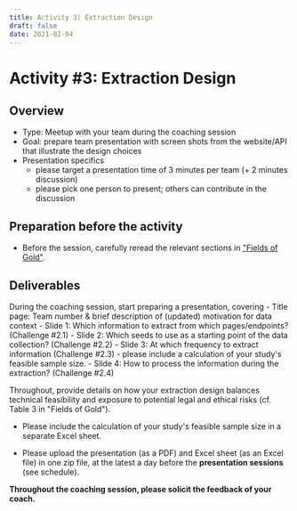 ```yaml
---
title: Activity 3) Extraction Design
draft: false
date: 2021-02-04
---
```


# Activity #3: Extraction Design

## Overview
- Type: Meetup with your team during the coaching session 
- Goal: prepare team presentation with screen shots from the website/API that illustrate the design choices
- Presentation specifics
    - please target a presentation time of 3 minutes per team (+ 2 minutes discussion)
    - please pick one person to present; others can contribute in the discussion

## Preparation before the activity

- Before the session, carefully reread the relevant sections in ["Fields of Gold"](https://doi.org/10.1177%2F00222429221100750).

## Deliverables

During the coaching session, start preparing a presentation, covering
    - Title page: Team number & brief description of (updated) motivation for data context
    - Slide 1: Which information to extract from which pages/endpoints? (Challenge #2.1)
    - Slide 2: Which seeds to use as a starting point of the data collection? (Challenge #2.2)
    - Slide 3: At which frequency to extract information (Challenge #2.3)
        - please include a calculation of your study's feasible sample size.
    - Slide 4: How to process the information during the extraction? (Challenge #2.4)

Throughout, provide details on how your extraction design balances technical feasibility and exposure to potential legal and ethical risks (cf. Table 3 in "Fields of Gold").

- Please include the calculation of your study's feasible sample size in a separate Excel sheet.

- Please upload the presentation (as a PDF) and Excel sheet (as an Excel file) in one zip file, at the latest a day before the __presentation sessions__ (see schedule).


__Throughout the coaching session, please solicit the feedback of your coach.__

<!--

- Conduct background research on the *current legal situation* on using w)eb scraping and APIs: When is it allowed, and when not? What are ethical boundaries?
-->
